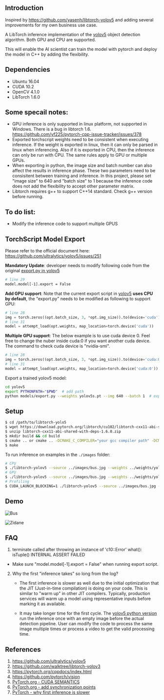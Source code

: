 ## Introduction

Inspired by https://github.com/yasenh/libtorch-yolov5 and adding several improvements for my own business use case.


A LibTorch inference implementation of the [yolov5](https://github.com/ultralytics/yolov5) object detection algorithm. Both GPU and CPU are supported.

This will enable the AI scientist can train the model with pytorch and deploy the model in C++ by adding the flexibility.



## Dependencies

- Ubuntu 16.04
- CUDA 10.2
- OpenCV 4.1.0
- LibTorch 1.6.0

## Some specail notes:
- GPU inference is only supported in linux platform, not supported in Windows. There is a bug in libtorch 1.6. https://github.com/yf225/pytorch-cpp-issue-tracker/issues/378
- Exported torchscript weights need to be consistent when executing inference. If the weight is exported in linux, then it can only be parsed in linux when inferencing. Also if it is exported in CPU, then the inference can only be run with CPU. The same rules apply to GPU or multiple GPUs.
- When exporting in python, the image size and batch number can also affect the results in inference phase. These two parameters need to be consisitent between training and inference. In this project, please set "image size" to 640 and "batch size" to 1 because the inference code does not add the flexibility to accept other parameter matrix.
- Libtorch requires g++ to support C++14 standard. Check g++ version before running.


## To do list:
- Modify the inference code to support multiple GPUS

## TorchScript Model Export

Please refer to the official document here: https://github.com/ultralytics/yolov5/issues/251



**Mandatory Update**: developer needs to modify following code from the original [export.py in yolov5](https://github.com/ultralytics/yolov5/blob/master/models/export.py)

```bash
# line 29
model.model[-1].export = False
```



**Add GPU support**: Note that the current export script in [yolov5](https://github.com/ultralytics/yolov5) **uses CPU by default**,  the "export.py" needs to be modified as following to support GPU:

```python
# line 28
img = torch.zeros((opt.batch_size, 3, *opt.img_size)).to(device='cuda')  
# line 31
model = attempt_load(opt.weights, map_location=torch.device('cuda'))
```

**Multiple GPU support**: The below example is to use cuda device 0. Feel free to change the nuber inside cuda:0 if you want another cuda device. The command to check cuda device is "nvidia-smi".

```python
# line 28
img = torch.zeros((opt.batch_size, 3, *opt.img_size)).to(device='cuda:0')  
# line 31
model = attempt_load(opt.weights, map_location=torch.device('cuda:0'))
```

Export a trained yolov5 model:

```bash
cd yolov5
export PYTHONPATH="$PWD"  # add path
python models/export.py --weights yolov5s.pt --img 640 --batch 1  # export
```



## Setup

```bash
$ cd /path/to/libtorch-yolo5
$ wget https://download.pytorch.org/libtorch/cu102/libtorch-cxx11-abi-shared-with-deps-1.6.0.zip
$ unzip libtorch-cxx11-abi-shared-with-deps-1.6.0.zip
$ mkdir build && cd build
$ cmake .. or cmake .. -DCMAKE_C_COMPILER="your gcc compiler path" -DCMAKE_CXX_COMPILER="your g++ compiler path" 
$ make
```



To run inference on examples in the `./images` folder:

```bash
# CPU
$ ./libtorch-yolov5 --source ../images/bus.jpg --weights ../weights/yolov5s.torchscript.pt --view-img
# GPU
$ ./libtorch-yolov5 --source ../images/bus.jpg --weights ../weights/yolov5s.torchscript.pt --gpu --view-img
# Profiling
$ CUDA_LAUNCH_BLOCKING=1 ./libtorch-yolov5 --source ../images/bus.jpg --weights ../weights/yolov5s.torchscript.pt --gpu --view-img
```



## Demo

![Bus](images/bus_out.jpg)



![Zidane](images/zidane_out.jpg)



## FAQ

1. terminate called after throwing an instance of 'c10::Error' what(): isTuple() INTERNAL ASSERT FAILED
   
- Make sure "model.model[-1].export = False" when running export script.
   
2. Why the first "inference takes" so long from the log?

   - The first inference is slower as well due to the initial optimization that the JIT (Just-in-time compilation) is doing on your code. This is similar to "warm up" in other JIT compilers. Typically, production services will warm up a model using representative inputs before marking it as available.

   - It may take longer time for the first cycle. The [yolov5 python version](https://github.com/ultralytics/yolov5) run the inference once with an empty image before the actual detection pipeline. User can modify the code to process the same image multiple times or process a video to get the valid processing time.



## References

1. https://github.com/ultralytics/yolov5
2. https://github.com/walktree/libtorch-yolov3
3. https://pytorch.org/cppdocs/index.html
4. https://github.com/pytorch/vision
5. [PyTorch.org - CUDA SEMANTICS](https://pytorch.org/docs/stable/notes/cuda.html)
6. [PyTorch.org - add synchronization points](https://discuss.pytorch.org/t/why-is-the-const-time-with-fp32-and-fp16-almost-the-same-in-libtorchs-forward/45792/5)
7. [PyTorch - why first inference is slower](https://github.com/pytorch/pytorch/issues/2694)

